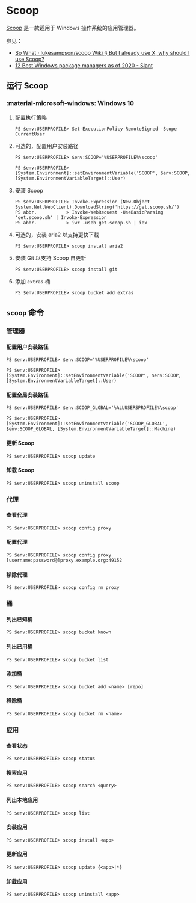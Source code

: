# Scoop

[Scoop] 是一款适用于 Windows 操作系统的应用管理器。

参见：

*   [So What · lukesampson/scoop Wiki § But I already use X, why should I use Scoop?](https://github.com/lukesampson/scoop/wiki/So-What#but-i-already-use-x-why-should-i-use-scoop)
*   [12 Best Windows package managers as of 2020 - Slant](https://www.slant.co/topics/1843/~best-windows-package-managers)

## 运行 Scoop

### :material-microsoft-windows: Windows 10

1.  配置执行策略

    ```ps1con
    PS $env:USERPROFILE> Set-ExecutionPolicy RemoteSigned -Scope CurrentUser
    ```

0.  可选的，配置用户安装路径

    ```ps1con
    PS $env:USERPROFILE> $env:SCOOP='%USERPROFILE%\scoop'

    PS $env:USERPROFILE> [System.Environment]::setEnvironmentVariable('SCOOP', $env:SCOOP, [System.EnvironmentVariableTarget]::User)
    ```

0.  安装 Scoop

    ``` ps1con
    PS $env:USERPROFILE> Invoke-Expression (New-Object System.Net.WebClient).DownloadString('https://get.scoop.sh/')
    PS abbr.           > Invoke-WebRequest -UseBasicParsing 'get.scoop.sh' | Invoke-Expression
    PS abbr.           > iwr -useb get.scoop.sh | iex
    ```

0.  可选的，安装 aria2 以支持更快下载

    ``` ps1con
    PS $env:USERPROFILE> scoop install aria2
    ```

0.  安装 Git 以支持 Scoop 自更新

    ``` ps1con
    PS $env:USERPROFILE> scoop install git
    ```

0.  添加 `extras` 桶

    ``` ps1con
    PS $env:USERPROFILE> scoop bucket add extras
    ```

## `scoop` 命令

### 管理器

#### 配置用户安装路径

```ps1con
PS $env:USERPROFILE> $env:SCOOP='%USERPROFILE%\scoop'

PS $env:USERPROFILE> [System.Environment]::setEnvironmentVariable('SCOOP', $env:SCOOP, [System.EnvironmentVariableTarget]::User)
```

#### 配置全局安装路径

```ps1con
PS $env:USERPROFILE> $env:SCOOP_GLOBAL='%ALLUSERSPROFILE%\scoop'

PS $env:USERPROFILE> [System.Environment]::setEnvironmentVariable('SCOOP_GLOBAL', $env:SCOOP_GLOBAL, [System.EnvironmentVariableTarget]::Machine)
```

#### 更新 Scoop

```ps1con
PS $env:USERPROFILE> scoop update
```

#### 卸载 Scoop

```ps1con
PS $env:USERPROFILE> scoop uninstall scoop
```

### 代理

#### 查看代理

```ps1con
PS $env:USERPROFILE> scoop config proxy
```

#### 配置代理

```ps1con
PS $env:USERPROFILE> scoop config proxy [username:password@]proxy.example.org:49152
```

#### 移除代理

```ps1con
PS $env:USERPROFILE> scoop config rm proxy
```

### 桶

#### 列出已知桶

```ps1con
PS $env:USERPROFILE> scoop bucket known
```

#### 列出已用桶

```ps1con
PS $env:USERPROFILE> scoop bucket list
```

#### 添加桶

```ps1con
PS $env:USERPROFILE> scoop bucket add <name> [repo]
```

#### 移除桶

```ps1con
PS $env:USERPROFILE> scoop bucket rm <name>
```

### 应用

#### 查看状态

```ps1con
PS $env:USERPROFILE> scoop status
```

#### 搜索应用

```ps1con
PS $env:USERPROFILE> scoop search <query>
```

#### 列出本地应用

```ps1con
PS $env:USERPROFILE> scoop list
```

#### 安装应用

```ps1con
PS $env:USERPROFILE> scoop install <app>
```

#### 更新应用

```ps1con
PS $env:USERPROFILE> scoop update {<app>|*}
```

#### 卸载应用

```ps1con
PS $env:USERPROFILE> scoop uninstall <app>
```

<!----------------------------------------------------------------------------->

[Scoop]:      https://scoop.sh/
